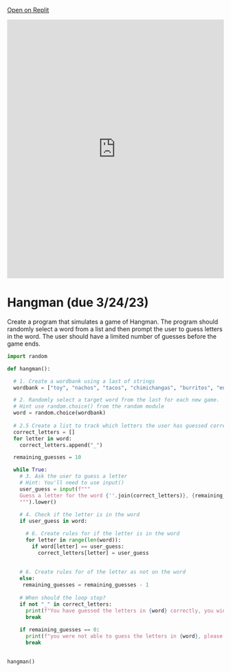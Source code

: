 [Open on Replit](https://replit.com/@whs-spring-2023/Hangman-Tips-whs-spring-2023-3)

<html><iframe src="https://trinket.io/embed/blocks/e2e2c6b8f7?showInstructions=true" width="100%" height="600" frameborder="0" marginwidth="0" marginheight="0" allowfullscreen></iframe></html>

# Hangman (due 3/24/23)

Create a program that simulates a game of Hangman. The program should randomly select a word from a list and then prompt the user to guess letters in the word. The user should have a limited number of guesses before the game ends.

```python
import random

def hangman():

  # 1. Create a wordbank using a last of strings
  wordbank = ["toy", "nachos", "tacos", "chimichangas", "burritos", "enchiladas", "cheese", "guacamole", "bread", "salsa", "football", "school", "coding", "footnite", "potatos", "fries", "pizza", "waltuh", "extravagant", "Sasageyo", "wenomechainsama", "tumajarbisaun", "baller", "holler", "honors", "farded"]

  # 2. Randomly select a target word from the last for each new game.
  # Hint use random.choice() from the random module
  word = random.choice(wordbank)
  
  # 2.5 Create a list to track which letters the user has guessed correctly
  correct_letters = []
  for letter in word:
    correct_letters.append("_")

  remaining_guesses = 10

  while True:
    # 3. Ask the user to guess a letter
    # Hint: You'll need to use input()
    user_guess = input(f"""
    Guess a letter for the word {''.join(correct_letters)}, {remaining_guesses} guesses left
    """).lower()
  
    # 4. Check if the letter is in the word
    if user_guess in word:

      # 6. Create rules for if the letter is in the word
      for letter in range(len(word)):
        if word[letter] == user_guess:
          correct_letters[letter] = user_guess
    
          
    # 6. Create rules for of the letter as not on the word
    else:
     remaining_guesses = remaining_guesses - 1 
      
    # When should the loop stop?
    if not "_" in correct_letters:
      print(f"You have guessed the letters in {word} correctly, you win")
      break
      
    if remaining_guesses == 0:
      print(f"you were not able to guess the letters in {word}, please try again")
      break
      

hangman()




    

  ```
